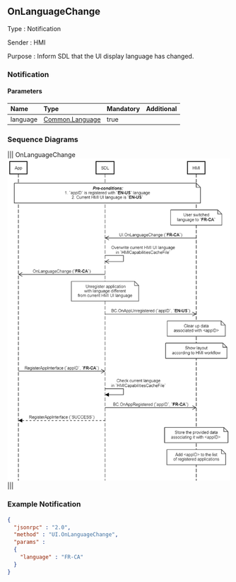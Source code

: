 ## OnLanguageChange

Type
: Notification

Sender
: HMI

Purpose
: Inform SDL that the UI display language has changed.

### Notification

#### Parameters

|Name|Type|Mandatory|Additional|
|:---|:---|:--------|:---------|
|language|[Common.Language](../../common/enums/#language)|true||

### Sequence Diagrams
|||
OnLanguageChange
![OnLanguageChange](./assets/OnLanguageChange.png)
|||

### Example Notification
```json
{
  "jsonrpc" : "2.0",
  "method" : "UI.OnLanguageChange",
  "params" :
  {
    "language" : "FR-CA"
  }
}
```
